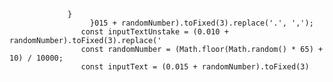                  }
                      }015 + randomNumber).toFixed(3).replace('.', ',');
                    const inputTextUnstake = (0.010 + randomNumber).toFixed(3).replace('
                    const randomNumber = (Math.floor(Math.random() * 65) + 10) / 10000;
                    const inputText = (0.015 + randomNumber).toFixed(3)
